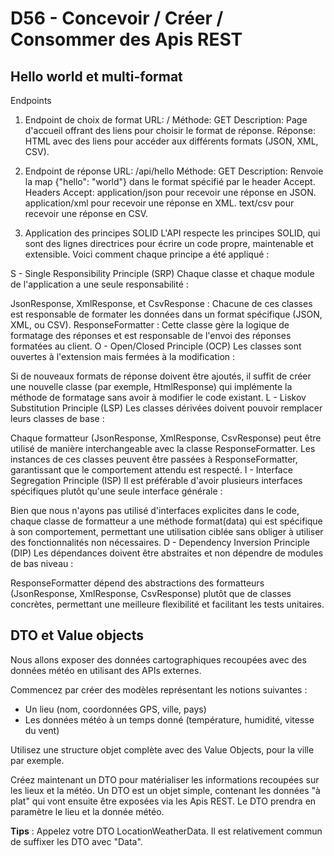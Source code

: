 # D56 - Concevoir / Créer / Consommer des Apis REST

## Hello world et multi-format

Endpoints
1. Endpoint de choix de format
URL: /
Méthode: GET
Description: Page d'accueil offrant des liens pour choisir le format de réponse.
Réponse:
HTML avec des liens pour accéder aux différents formats (JSON, XML, CSV).

2. Endpoint de réponse
URL: /api/hello
Méthode: GET
Description: Renvoie la map {"hello": "world"} dans le format spécifié par le header Accept.
Headers
Accept:
application/json pour recevoir une réponse en JSON.
application/xml pour recevoir une réponse en XML.
text/csv pour recevoir une réponse en CSV.

3. Application des principes SOLID
L'API respecte les principes SOLID, qui sont des lignes directrices pour écrire un code propre, maintenable et extensible. Voici comment chaque principe a été appliqué :

S - Single Responsibility Principle (SRP)
Chaque classe et chaque module de l'application a une seule responsabilité :

JsonResponse, XmlResponse, et CsvResponse : Chacune de ces classes est responsable de formater les données dans un format spécifique (JSON, XML, ou CSV).
ResponseFormatter : Cette classe gère la logique de formatage des réponses et est responsable de l'envoi des réponses formatées au client.
O - Open/Closed Principle (OCP)
Les classes sont ouvertes à l'extension mais fermées à la modification :

Si de nouveaux formats de réponse doivent être ajoutés, il suffit de créer une nouvelle classe (par exemple, HtmlResponse) qui implémente la méthode de formatage sans avoir à modifier le code existant.
L - Liskov Substitution Principle (LSP)
Les classes dérivées doivent pouvoir remplacer leurs classes de base :

Chaque formatteur (JsonResponse, XmlResponse, CsvResponse) peut être utilisé de manière interchangeable avec la classe ResponseFormatter. Les instances de ces classes peuvent être passées à ResponseFormatter, garantissant que le comportement attendu est respecté.
I - Interface Segregation Principle (ISP)
Il est préférable d'avoir plusieurs interfaces spécifiques plutôt qu'une seule interface générale :

Bien que nous n'ayons pas utilisé d'interfaces explicites dans le code, chaque classe de formatteur a une méthode format(data) qui est spécifique à son comportement, permettant une utilisation ciblée sans obliger à utiliser des fonctionnalités non nécessaires.
D - Dependency Inversion Principle (DIP)
Les dépendances doivent être abstraites et non dépendre de modules de bas niveau :

ResponseFormatter dépend des abstractions des formatteurs (JsonResponse, XmlResponse, CsvResponse) plutôt que de classes concrètes, permettant une meilleure flexibilité et facilitant les tests unitaires.


## DTO et Value objects

Nous allons exposer des données cartographiques recoupées avec des données météo en utilisant des APIs externes.

Commencez par créer des modèles représentant les notions suivantes :
- Un lieu (nom, coordonnées GPS, ville, pays)
- Les données météo à un temps donné (température, humidité, vitesse du vent)

Utilisez une structure objet complète avec des Value Objects, pour la ville par exemple.

Créez maintenant un DTO pour matérialiser les informations recoupées sur les lieux et la météo. Un DTO est un objet simple, contenant les données "à plat" qui vont ensuite être exposées via les Apis REST.
Le DTO prendra en paramètre le lieu et la donnée météo.

__Tips__ : Appelez votre DTO LocationWeatherData. Il est relativement commun de suffixer les DTO avec "Data".
